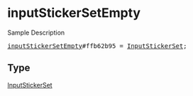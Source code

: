 # inputStickerSetEmpty

Sample Description

<pre>
<a href="../constructor/inputStickerSetEmpty.md">inputStickerSetEmpty</a>#ffb62b95 = <a href="../type/InputStickerSet.md">InputStickerSet</a>;</pre>

## Type

<a href="../type/InputStickerSet.md">InputStickerSet</a>

